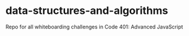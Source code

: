 # data-structures-and-algorithms
Repo for all whiteboarding challenges in Code 401: Advanced JavaScript
